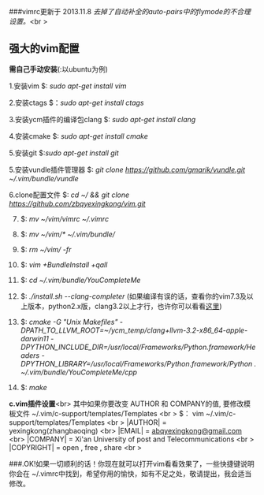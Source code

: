 ###vimrc更新于 2013.11.8
*去掉了自动补全的auto-pairs中的flymode的不合理设置。*<br \>




## 强大的vim配置
 
   **需自己手动安装**(:以ubuntu为例)

  1.安装vim $: _sudo apt-get install vim_

  2.安装ctags $：_sudo apt-get install ctags_

  3.安装ycm插件的编译包clang $: _sudo apt-get install clang_

  4.安装cmake $: _sudo apt-get install cmake_
  
  5.安装git $:_sudo apt-get install git_
  
  5.安装vundle插件管理器  $: *git clone https://github.com/gmarik/vundle.git  ~/.vim/bundle/vundle*

  6.clone配置文件 $: _cd ~/ && git clone https://github.com/zbqyexingkong/vim.git_
  
  7. $: _mv ~/vim/vimrc  ~/.vimrc_

  8. $: _mv ~/vim/* ~/.vim/bundle/_
  
  9. $: _rm ~/vim/ -fr_
  
  10. $: _vim  +BundleInstall +qall_

  11. $: _cd ~/.vim/bundle/YouCompleteMe_

  12. $: _./install.sh --clang-completer_  (如果编译有误的话，查看你的vim7.3及以上版本，python2.x版，clang3.2以上才行，也许你可以看看[这里](http://www.cnblogs.com/scue/p/3234102.html))  

  13. $: *cmake -G "Unix Makefiles" -DPATH_TO_LLVM_ROOT=~/ycm_temp/clang+llvm-3.2-x86_64-apple-darwin11 -DPYTHON_INCLUDE_DIR=/usr/local/Frameworks/Python.framework/Headers -DPYTHON_LIBRARY=/usr/local/Frameworks/Python.framework/Python . ~/.vim/bundle/YouCompleteMe/cpp*

  14. $: _make_

   
   **c.vim插件设置**<br\>
   其中如果你要改变 AUTHOR 和 COMPANY的值, 要修改模板文件 ~/.vim/c-support/templates/Templates <br \>
   $： vim ~/.vim/c-support/templates/Templates <br \>
  |AUTHOR|    = yexingkong(zhangbaoqing) <br\>
  |EMAIL|     = abqyexingkong@gmail.com <br\>
  |COMPANY|   = Xi'an University of post and Telecommunications <br \>
  |COPYRIGHT| = open , free , share <br \>
   
  ###.OK!如果一切顺利的话！你现在就可以打开vim看看效果了，一些快捷键说明你会在 ~/.vimrc中找到，希望你用的愉快，如有不足之处，敬请提出，我会适当修改。

  
 

